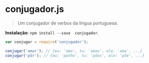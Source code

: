 #  conjugador.js

> Um conjugador de verbos da língua portuguesa.

**Instalação**: `npm install --save  conjugador`.

```js
var conjugar = require('conjugador');

conjugar('amar'); // {eu: 'amo', tu: 'amas', ele: 'ama', ...}
conjugar('pôr'); // {eu: 'ponho', tu: 'pões', ele: 'põe', ...}
```
